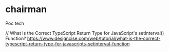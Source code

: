 # chairman
Poc tech

// What Is the Correct TypeScript Return Type for JavaScript's setInterval() Function?
https://www.designcise.com/web/tutorial/what-is-the-correct-typescript-return-type-for-javascripts-setinterval-function